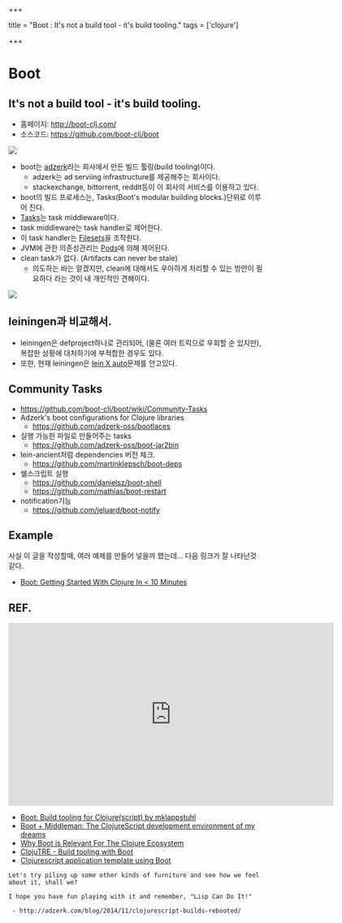 +++

title = "Boot : It's not a build tool - it's build tooling."
tags = ['clojure']

+++

# Boot

## It's not a build tool - it's build tooling.

- 홈페이지: http://boot-clj.com/
- 소스코드: https://github.com/boot-clj/boot

![][boot-logo]


- boot는 [adzerk](http://adzerk.com/)라는 회사에서 만든 빌드 툴링(build tooling)이다.
  - adzerk는 ad serviing infrastructure를 제공해주는 회사이다.
  - stackexchange, bittorrent, reddit등이 이 회사의 서비스를 이용하고 있다.
- boot의 빌드 프로세스는, Tasks(Boot's modular building blocks.)단위로 이루어 진다.
- [Tasks]는 task middleware이다.
- task middleware는 task handler로 제어한다.
- 이 task handler는 [Filesets]을 조작한다.
- JVM에 관한 의존성관리는 [Pods](https://github.com/boot-clj/boot/wiki/Pods)에 의해 제어된다.
- clean task가 없다. (Artifacts can never be stale)
  - 의도하는 바는 알겠지만, clean에 대해서도 우아하게 처리할 수 있는 방안이 필요하다 라는 것이 내 개인적인 견해이다.


![][fileset diagram]


## leiningen과 비교해서.

- leiningen은 defproject하나로 관리되어, (물론 여러 트릭으로 우회할 순 있지만), 복잡한 상황에 대처하기에 부적합한 경우도 있다.
- 또한, 현재 leiningen은 [lein X auto](https://github.com/technomancy/leiningen/issues/1752)문제를 안고있다.

## Community Tasks

- <https://github.com/boot-clj/boot/wiki/Community-Tasks>
- Adzerk's boot configurations for Clojure libraries
  - <https://github.com/adzerk-oss/bootlaces>
- 실행 가능한 파일로 만들어주는 tasks
  - <https://github.com/adzerk-oss/boot-jar2bin>
- lein-ancient처럼 dependencies 버전 체크.
  - https://github.com/martinklepsch/boot-deps
- 쉘스크립트 실행
  - https://github.com/danielsz/boot-shell
  - https://github.com/mathias/boot-restart
- notification기능
  - https://github.com/jeluard/boot-notify



## Example

사실 이 글을 작성할때, 여러 예제를 만들어 넣을까 했는데... 다음 링크가 잘 나타난것 같다.

- [Boot: Getting Started With Clojure In < 10 Minutes](https://lionfacelemonface.wordpress.com/2015/01/17/boot-getting-started-with-clojure-in-10-minutes/)




## REF.

<iframe width="640" height="360" src="https://www.youtube.com/embed/TcnzB2tB-8Q?rel=0" frameborder="0" allowfullscreen></iframe>

- [Boot: Build tooling for Clojure(script) by mklappstuhl](https://speakerdeck.com/mklappstuhl/boot-build-tooling-for-clojure-script)
- [Boot + Middleman: The ClojureScript development environment of my dreams](http://hashrocket.com/blog/posts/the-front-end-development-environment-of-my-dreams)
- [Why Boot is Relevant For The Clojure Ecosystem](http://www.martinklepsch.org/posts/why-boot-is-relevant-for-the-clojure-ecosystem.html)
- [ClojuTRE - Build tooling with Boot](http://www.slideshare.net/metosin/clojutre-build-tooling-with-boot-42006010)
- [Clojurescript application template using Boot](https://github.com/martinklepsch/tenzing)



```
Let's try piling up some other kinds of furniture and see how we feel about it, shall we?

I hope you have fun playing with it and remember, "Lisp Can Do It!"

 - http://adzerk.com/blog/2014/11/clojurescript-builds-rebooted/
```




[ring diagram]: http://i.stack.imgur.com/hb8dB.png
[boot-logo]: http://boot-clj.com/assets/images/logos/boot-logo-3.png
[Tasks]: https://github.com/boot-clj/boot/wiki/Tasks
[Filesets]: https://github.com/boot-clj/boot/wiki/Filesets
[fileset diagram]: https://drive.google.com/uc?export=download&id=0B3j9XOWClsuYNXRxSU1VaVhlaDA
